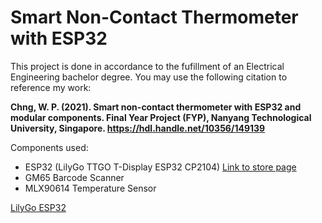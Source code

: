 # Smart Non-Contact Thermometer with ESP32

This project is done in accordance to the fufillment of an Electrical Engineering bachelor degree. You may use the following citation to reference my work:

**Chng,  W. P. (2021). Smart non-contact thermometer with ESP32 and modular components. Final Year Project (FYP), Nanyang Technological University, Singapore. https://hdl.handle.net/10356/149139**

Components used:
* ESP32 (LilyGo TTGO T-Display ESP32 CP2104) [Link to store page](https://sea.banggood.com/TTGO-T-Display-ESP32-CP2104-WiFi-bluetooth-Module-1_14-Inch-LCD-Development-Board-LILYGO-for-Arduino-products-that-work-with-official-Arduino-boards-p-1522925.html?rmmds=myorder&cur_warehouse=GWTR)
* GM65 Barcode Scanner
* MLX90614 Temperature Sensor

[LilyGo ESP32](url)
